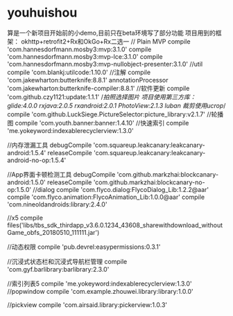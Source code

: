 # youhuishou
算是一个新项目开始前的小demo,目前只在beta环境写了部分功能
项目用到的框架：
okhttp+retrofit2+Rx和OkGo+Rx二选一
 // Plain MVP
    compile 'com.hannesdorfmann.mosby3:mvp:3.1.0'
    compile 'com.hannesdorfmann.mosby3:mvp-lce:3.1.0'
    compile 'com.hannesdorfmann.mosby3:mvp-nullobject-presenter:3.1.0'
 //util
    compile 'com.blankj:utilcode:1.10.0'
 //注解
    compile 'com.jakewharton:butterknife:8.8.1'
    annotationProcessor 'com.jakewharton:butterknife-compiler:8.8.1'
 //软件更新
    compile 'com.github.czy1121:update:1.1.1'
  /*拍照选择图片
                项目使用第三方库：
                    glide:4.0.0
                    rxjava:2.0.5
                    rxandroid:2.0.1
                    PhotoView:2.1.3
                    luban
                    裁剪使用ucrop*/
    compile 'com.github.LuckSiege.PictureSelector:picture_library:v2.1.7'
 //轮播图
    compile 'com.youth.banner:banner:1.4.10'
 //快速索引
    compile 'me.yokeyword:indexablerecyclerview:1.3.0'

 //内存泄漏工具
    debugCompile 'com.squareup.leakcanary:leakcanary-android:1.5.4'
    releaseCompile 'com.squareup.leakcanary:leakcanary-android-no-op:1.5.4'

 //App界面卡顿检测工具
    debugCompile 'com.github.markzhai:blockcanary-android:1.5.0'
    releaseCompile 'com.github.markzhai:blockcanary-no-op:1.5.0'
//dialog
    compile 'com.flyco.dialog:FlycoDialog_Lib:1.2.2@aar'
    compile 'com.flyco.animation:FlycoAnimation_Lib:1.0.0@aar'
    compile 'com.nineoldandroids:library:2.4.0'

 //x5
    compile files('libs/tbs_sdk_thirdapp_v3.6.0.1234_43608_sharewithdownload_withoutGame_obfs_20180510_111111.jar')

 //动态权限
    compile 'pub.devrel:easypermissions:0.3.1'

 //沉浸式状态栏和沉浸式导航栏管理
    compile 'com.gyf.barlibrary:barlibrary:2.3.0'

 //索引列表5
    compile 'me.yokeyword:indexablerecyclerview:1.3.0'
 //popwindow
    compile 'com.example.zhouwei.library:library:1.0.0'

 //pickview
    compile 'com.airsaid.library:pickerview:1.0.3'
